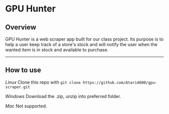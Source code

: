 # GPU Hunter
## Overview
GPU Hunter is a web scraper app built for our class project. Its purpose is to help a user keep track of a store's stock and will notify the user when the wanted item is in stock and available to purchase.

-----

## How to use
*Linux*
Clone this repo with `git clone https://github.com/Atari4800/gpu-scraper.git` 

*Windows*
Download the .zip, unzip into preferred folder.

*Mac*
Not supported.
